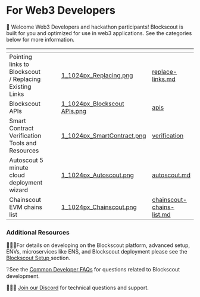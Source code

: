 # For Web3 Developers

👋 Welcome Web3 Developers and hackathon participants! Blockscout is built for you and optimized for use in web3 applications. See the categories below for more information.&#x20;

<table data-card-size="large" data-view="cards"><thead><tr><th></th><th></th><th></th><th data-hidden data-card-cover data-type="files"></th><th data-hidden data-card-target data-type="content-ref"></th></tr></thead><tbody><tr><td>Pointing links to Blockscout / Replacing Existing Links</td><td></td><td></td><td><a href="../.gitbook/assets/1_1024px_Replacing.png">1_1024px_Replacing.png</a></td><td><a href="replace-links.md">replace-links.md</a></td></tr><tr><td>Blockscout APIs</td><td></td><td></td><td><a href="../.gitbook/assets/1_1024px_Blockscout APIs.png">1_1024px_Blockscout APIs.png</a></td><td><a href="apis/">apis</a></td></tr><tr><td>Smart Contract Verification Tools and Resources</td><td></td><td></td><td><a href="../.gitbook/assets/1_1024px_SmartContract.png">1_1024px_SmartContract.png</a></td><td><a href="verification/">verification</a></td></tr><tr><td>Autoscout 5 minute cloud deployment wizard</td><td></td><td></td><td><a href="../.gitbook/assets/1_1024px_Autoscout.png">1_1024px_Autoscout.png</a></td><td><a href="autoscout.md">autoscout.md</a></td></tr><tr><td>Chainscout EVM chains list</td><td></td><td></td><td><a href="../.gitbook/assets/1_1024px_Chainscout.png">1_1024px_Chainscout.png</a></td><td><a href="chainscout-chains-list.md">chainscout-chains-list.md</a></td></tr></tbody></table>

### Additional Resources

🏃🏻‍♂️For details on developing on the Blockscout platform, advanced setup, ENVs, microservices like ENS, and Blockscout deployment please see the [Blockscout Setup ](../setup/information-and-settings/)section.

&#x20;❔See the [Common Developer FAQs](../faqs/developer-faqs.md) for questions related to Blockscout development.

&#x20;🙋🏽‍♀️ [Join our Discord](https://discord.gg/blockscout) for technical questions and support.

